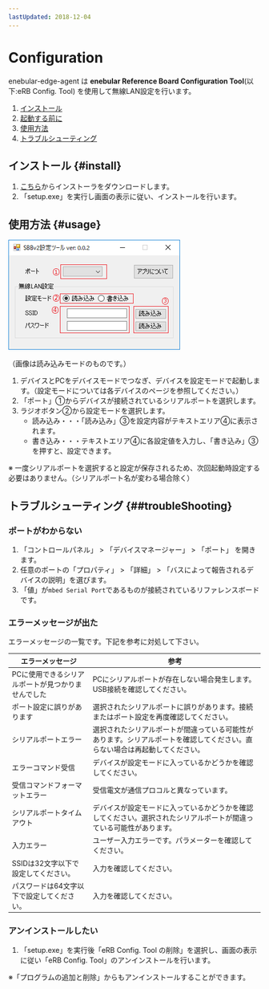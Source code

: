 ```yaml
---
lastUpdated: 2018-12-04
---
```


# Configuration

enebular-edge-agent は **enebular Reference Board Configuration Tool**(以下:eRB Config. Tool) を使用して無線LAN設定を行います。

1. [インストール](#install)
1. [起動する前に](#before)
1. [使用方法](#usage)
1. [トラブルシューティング](#troubleShooting)

## インストール {#install}

1. [こちら](xxxxxxxxx)からインストーラをダウンロードします。
1. 「setup.exe」を実行し画面の表示に従い、インストールを行います。

## 使用方法 {#usage}

![アプリ画面](./../../img/EnebularEdgeAgent/Configuration-GUI.png)

（画像は読み込みモードのものです。）

1. デバイスとPCをデバイスモードでつなぎ、デバイスを設定モードで起動します。（設定モードについては各デバイスのページを参照してください。）
1. 「ポート」①からデバイスが接続されているシリアルポートを選択します。
1. ラジオボタン②から設定モードを選択します。
    - 読み込み・・・「読み込み」③を設定内容がテキストエリア④に表示されます。
    - 書き込み・・・テキストエリア④に各設定値を入力し、「書き込み」③を押すと、設定できます。

※ 一度シリアルポートを選択すると設定が保存されるため、次回起動時設定する必要はありません。（シリアルポート名が変わる場合除く）


## トラブルシューティング {##troubleShooting}

### ポートがわからない

1. 「コントロールパネル」 > 「デバイスマネージャー」 > 「ポート」 を開きます。
1.  任意のポートの「プロパティ」 > 「詳細」 > 「バスによって報告されるデバイスの説明」を選びます。
1. 「値」が`mbed Serial Port`であるものが接続されているリファレンスボードです。

### エラーメッセージが出た

エラーメッセージの一覧です。下記を参考に対処して下さい。

| エラーメッセージ | 参考 |
| --------- | ----------  |
| PCに使用できるシリアルポートが見つかりませんでした | PCにシリアルポートが存在しない場合発生します。USB接続を確認してください。|
| ポート設定に誤りがあります | 選択されたシリアルポートに誤りがあります。接続またはポート設定を再度確認してください。
| シリアルポートエラー| 選択されたシリアルポートが間違っている可能性があります。シリアルポートを確認してください。直らない場合は再起動してください。|
| エラーコマンド受信| デバイスが設定モードに入っているかどうかを確認してください。|
| 受信コマンドフォーマットエラー| 受信電文が通信プロコルと異なっています。|
| シリアルポートタイムアウト | デバイスが設定モードに入っているかどうかを確認してください。選択されたシリアルポートが間違っている可能性があります。|
| 入力エラー |ユーザー入力エラーです。パラメーターを確認してください。|
| SSIDは32文字以下で設定してください。| 入力を確認してください。 |
| パスワードは64文字以下で設定してください。| 入力を確認してください。 |

### アンインストールしたい

1. 「setup.exe」を実行後「eRB Config. Tool の削除」を選択し、画面の表示に従い「eRB Config. Tool」のアンインストールを行います。

※「プログラムの追加と削除」からもアンインストールすることができます。